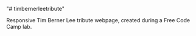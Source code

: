 "# timbernerleetribute"

Responsive Tim Berner Lee tribute webpage, created during a Free Code Camp lab.
